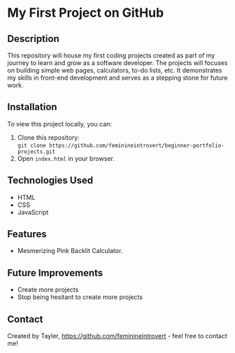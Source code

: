 # My First Project on GitHub

## Description
This repository will house my first coding projects created as part of my journey to learn and grow as a software developer. The projects will focuses on building simple web pages, calculators, to-do lists, etc. It demonstrates my skills in front-end development and serves as a stepping stone for future work.

## Installation
To view this project locally, you can:
1. Clone this repository:  
   `git clone https://github.com/feminineintrovert/beginner-portfolio-projects.git`
2. Open `index.html` in your browser.

## Technologies Used
- HTML
- CSS
- JavaScript

## Features
- Mesmerizing Pink Backlit Calculator.

## Future Improvements
- Create more projects
- Stop being hesitant to create more projects

## Contact
Created by Tayler, https://github.com/feminineintrovert - feel free to contact me!
